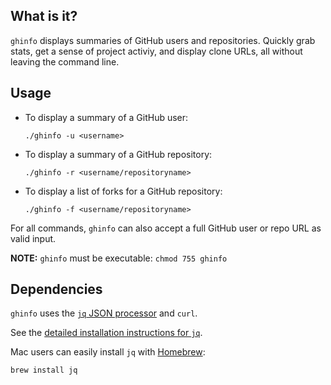 ## What is it?
`ghinfo` displays summaries of GitHub users and repositories. Quickly grab stats, get a sense of project activiy, and display clone URLs, all without leaving the command line.

## Usage
* To display a summary of a GitHub user:

  ``` ./ghinfo -u <username> ```

* To display a summary of a GitHub repository:

  ``` ./ghinfo -r <username/repositoryname> ```

* To display a list of forks for a GitHub repository:

  ``` ./ghinfo -f <username/repositoryname> ```

For all commands, `ghinfo` can also accept a full GitHub user or repo URL as valid input.

**NOTE:** `ghinfo` must be executable: ```chmod 755 ghinfo```

## Dependencies
`ghinfo` uses the [`jq` JSON processor](http://stedolan.github.io/jq/) and `curl`.

See the [detailed installation instructions for `jq`](http://stedolan.github.io/jq/download/).

Mac users can easily install `jq` with [Homebrew](http://brew.sh):

``` brew install jq ```